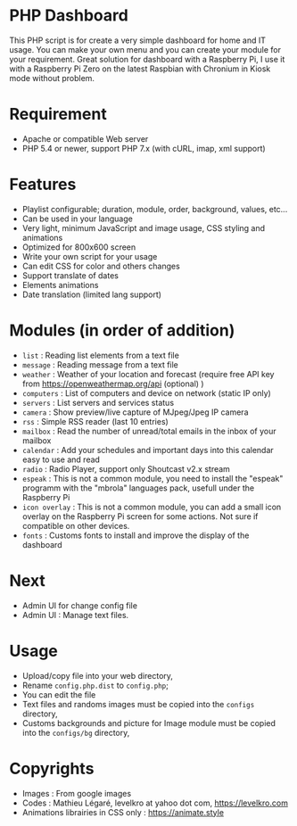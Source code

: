 # PHP Dashboard
 This PHP script is for create a very simple dashboard for home and IT usage. You can make your own menu and you can create your module for your requirement. Great solution for dashboard with a Raspberry Pi, I use it with a Raspberry Pi Zero on the latest Raspbian with Chronium in Kiosk mode without problem.
 
# Requirement
- Apache or compatible Web server
- PHP 5.4 or newer, support PHP 7.x (with cURL, imap, xml support)

# Features
- Playlist configurable; duration, module, order, background, values, etc...
- Can be used in your language
- Very light, minimum JavaScript and image usage, CSS styling and animations
- Optimized for 800x600 screen
- Write your own script for your usage
- Can edit CSS for color and others changes
- Support translate of dates
- Elements animations 
- Date translation (limited lang support)

# Modules (in order of addition)
- `list` : Reading list elements from a text file
- `message` : Reading message from a text file
- `weather` : Weather of your location and forecast (require free API key from https://openweathermap.org/api (optional) )
- `computers` : List of computers and device on network (static IP only)
- `servers` : List servers and services status
- `camera` : Show preview/live capture of MJpeg/Jpeg IP camera
- `rss` : Simple RSS reader (last 10 entries)
- `mailbox` : Read the number of unread/total emails in the inbox of your mailbox
- `calendar` : Add your schedules and important days into this calendar easy to use and read
- `radio` : Radio Player, support only Shoutcast v2.x stream
- `espeak` : This is not a common module, you need to install the "espeak" programm with the "mbrola" languages pack, usefull under the Raspberry Pi
- `icon overlay` : This is not a common module, you can add a small icon overlay on the Raspberry Pi screen for some actions. Not sure if compatible on other devices.
- `fonts` : Customs fonts to install and improve the display of the dashboard

# Next
- Admin UI for change config file
- Admin UI : Manage text files.

# Usage
- Upload/copy file into your web directory,
- Rename `config.php.dist` to `config.php`;
 - You can edit the file
 - Text files and randoms images must be copied into the `configs` directory,
- Customs backgrounds and picture for Image module must be copied into the `configs/bg` directory,

# Copyrights
- Images : From google images
- Codes : Mathieu Légaré, levelkro at yahoo dot com, https://levelkro.com
- Animations librairies in CSS only : https://animate.style
